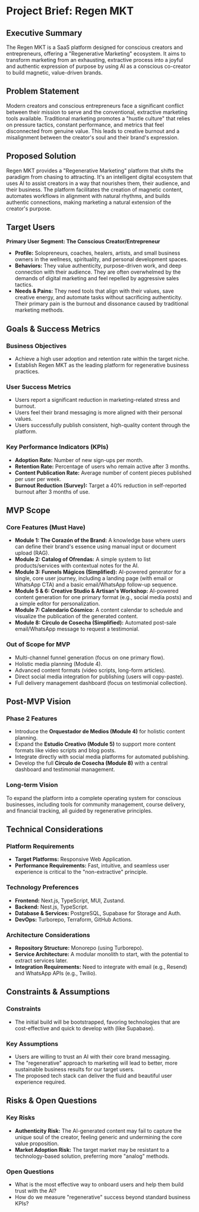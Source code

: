 # Project Brief: Regen MKT

## Executive Summary
The Regen MKT is a SaaS platform designed for conscious creators and entrepreneurs, offering a "Regenerative Marketing" ecosystem. It aims to transform marketing from an exhausting, extractive process into a joyful and authentic expression of purpose by using AI as a conscious co-creator to build magnetic, value-driven brands.

## Problem Statement
Modern creators and conscious entrepreneurs face a significant conflict between their mission to serve and the conventional, extractive marketing tools available. Traditional marketing promotes a "hustle culture" that relies on pressure tactics, constant performance, and metrics that feel disconnected from genuine value. This leads to creative burnout and a misalignment between the creator's soul and their brand's expression.

## Proposed Solution
Regen MKT provides a "Regenerative Marketing" platform that shifts the paradigm from chasing to attracting. It's an intelligent digital ecosystem that uses AI to assist creators in a way that nourishes them, their audience, and their business. The platform facilitates the creation of magnetic content, automates workflows in alignment with natural rhythms, and builds authentic connections, making marketing a natural extension of the creator's purpose.

## Target Users
**Primary User Segment: The Conscious Creator/Entrepreneur**
- **Profile:** Solopreneurs, coaches, healers, artists, and small business owners in the wellness, spirituality, and personal development spaces.
- **Behaviors:** They value authenticity, purpose-driven work, and deep connection with their audience. They are often overwhelmed by the demands of digital marketing and feel repelled by aggressive sales tactics.
- **Needs & Pains:** They need tools that align with their values, save creative energy, and automate tasks without sacrificing authenticity. Their primary pain is the burnout and dissonance caused by traditional marketing methods.

## Goals & Success Metrics
### Business Objectives
- Achieve a high user adoption and retention rate within the target niche.
- Establish Regen MKT as the leading platform for regenerative business practices.
### User Success Metrics
- Users report a significant reduction in marketing-related stress and burnout.
- Users feel their brand messaging is more aligned with their personal values.
- Users successfully publish consistent, high-quality content through the platform.
### Key Performance Indicators (KPIs)
- **Adoption Rate:** Number of new sign-ups per month.
- **Retention Rate:** Percentage of users who remain active after 3 months.
- **Content Publication Rate:** Average number of content pieces published per user per week.
- **Burnout Reduction (Survey):** Target a 40% reduction in self-reported burnout after 3 months of use.

## MVP Scope
### Core Features (Must Have)
- **Module 1: The Corazón of the Brand:** A knowledge base where users can define their brand's essence using manual input or document upload (RAG).
- **Module 2: Catalog of Ofrendas:** A simple system to list products/services with contextual notes for the AI.
- **Module 3: Funnels Mágicos (Simplified):** AI-powered generator for a single, core user journey, including a landing page (with email or WhatsApp CTA) and a basic email/WhatsApp follow-up sequence.
- **Module 5 & 6: Creative Studio & Artisan's Workshop:** AI-powered content generation for one primary format (e.g., social media posts) and a simple editor for personalization.
- **Module 7: Calendario Cósmico:** A content calendar to schedule and visualize the publication of the generated content.
- **Module 8: Círculo de Cosecha (Simplified):** Automated post-sale email/WhatsApp message to request a testimonial.
### Out of Scope for MVP
- Multi-channel funnel generation (focus on one primary flow).
- Holistic media planning (Module 4).
- Advanced content formats (video scripts, long-form articles).
- Direct social media integration for publishing (users will copy-paste).
- Full delivery management dashboard (focus on testimonial collection).

## Post-MVP Vision
### Phase 2 Features
- Introduce the **Orquestador de Medios (Module 4)** for holistic content planning.
- Expand the **Estudio Creativo (Module 5)** to support more content formats like video scripts and blog posts.
- Integrate directly with social media platforms for automated publishing.
- Develop the full **Círculo de Cosecha (Module 8)** with a central dashboard and testimonial management.
### Long-term Vision
To expand the platform into a complete operating system for conscious businesses, including tools for community management, course delivery, and financial tracking, all guided by regenerative principles.

## Technical Considerations
### Platform Requirements
- **Target Platforms:** Responsive Web Application.
- **Performance Requirements:** Fast, intuitive, and seamless user experience is critical to the "non-extractive" principle.
### Technology Preferences
- **Frontend:** Next.js, TypeScript, MUI, Zustand.
- **Backend:** Nest.js, TypeScript.
- **Database & Services:** PostgreSQL, Supabase for Storage and Auth.
- **DevOps:** Turborepo, Terraform, GitHub Actions.
### Architecture Considerations
- **Repository Structure:** Monorepo (using Turborepo).
- **Service Architecture:** A modular monolith to start, with the potential to extract services later.
- **Integration Requirements:** Need to integrate with email (e.g., Resend) and WhatsApp APIs (e.g., Twilio).

## Constraints & Assumptions
### Constraints
- The initial build will be bootstrapped, favoring technologies that are cost-effective and quick to develop with (like Supabase).
### Key Assumptions
- Users are willing to trust an AI with their core brand messaging.
- The "regenerative" approach to marketing will lead to better, more sustainable business results for our target users.
- The proposed tech stack can deliver the fluid and beautiful user experience required.

## Risks & Open Questions
### Key Risks
- **Authenticity Risk:** The AI-generated content may fail to capture the unique soul of the creator, feeling generic and undermining the core value proposition.
- **Market Adoption Risk:** The target market may be resistant to a technology-based solution, preferring more "analog" methods.
### Open Questions
- What is the most effective way to onboard users and help them build trust with the AI?
- How do we measure "regenerative" success beyond standard business KPIs?
